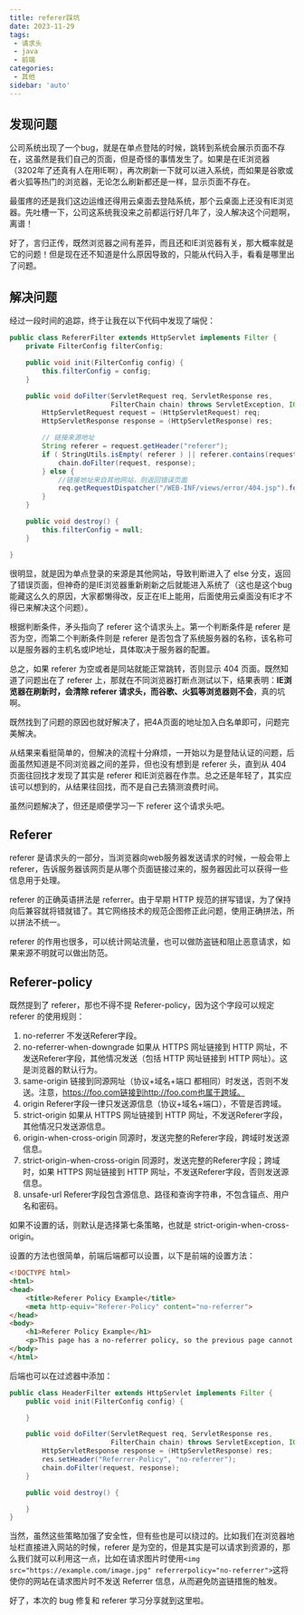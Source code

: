```yaml
---
title: referer踩坑
date: 2023-11-29
tags:
 - 请求头
 - java
 - 前端
categories: 
 - 其他
sidebar: 'auto'
---
```


## 发现问题
公司系统出现了一个bug，就是在单点登陆的时候，跳转到系统会展示页面不存在，这虽然是我们自己的页面，但是奇怪的事情发生了。如果是在IE浏览器（3202年了还真有人在用IE啊），再次刷新一下就可以进入系统，而如果是谷歌或者火狐等热门的浏览器，无论怎么刷新都还是一样，显示页面不存在。

最蛋疼的还是我们这边运维还得用云桌面去登陆系统，那个云桌面上还没有IE浏览器。先吐槽一下，公司这系统我没来之前都运行好几年了，没人解决这个问题啊，离谱！

好了，言归正传，既然浏览器之间有差异，而且还和IE浏览器有关，那大概率就是它的问题！但是现在还不知道是什么原因导致的，只能从代码入手，看看是哪里出了问题。

## 解决问题
经过一段时间的追踪，终于让我在以下代码中发现了端倪：
```java
public class RefererFilter extends HttpServlet implements Filter {
    private FilterConfig filterConfig;

    public void init(FilterConfig config) {
        this.filterConfig = config;
    }

    public void doFilter(ServletRequest req, ServletResponse res,
                         FilterChain chain) throws ServletException, IOException {
        HttpServletRequest request = (HttpServletRequest) req;
        HttpServletResponse response = (HttpServletResponse) res;

        // 链接来源地址
        String referer = request.getHeader("referer");
        if ( StringUtils.isEmpty( referer ) || referer.contains(request.getServerName())) {
            chain.doFilter(request, response);
        } else {
            //链接地址来自其他网站，则返回错误页面
            req.getRequestDispatcher("/WEB-INF/views/error/404.jsp").forward(request, response);
        }
    }

    public void destroy() {
        this.filterConfig = null;
    }

}
```
很明显，就是因为单点登录的来源是其他网站，导致判断进入了 else 分支，返回了错误页面，但神奇的是IE浏览器重新刷新之后就能进入系统了（这也是这个bug能藏这么久的原因，大家都懒得改，反正在IE上能用，后面使用云桌面没有IE才不得已来解决这个问题）。

根据判断条件，矛头指向了 referer 这个请求头上。第一个判断条件是 referer 是否为空，而第二个判断条件则是 referer 是否包含了系统服务器的名称，该名称可以是服务器的主机名或IP地址，具体取决于服务器的配置。

总之，如果 referer 为空或者是同站就能正常跳转，否则显示 404 页面。既然知道了问题出在了 referer 上，那就在不同浏览器打断点测试以下，结果表明：**IE浏览器在刷新时，会清除 referer 请求头，而谷歌、火狐等浏览器则不会**，真的坑啊。

既然找到了问题的原因也就好解决了，把4A页面的地址加入白名单即可，问题完美解决。

从结果来看挺简单的，但解决的流程十分麻烦，一开始以为是登陆认证的问题，后面虽然知道是不同浏览器之间的差异，但也没有想到是 referer 头，直到从 404 页面往回找才发现了其实是 referer 和IE浏览器在作祟。总之还是年轻了，其实应该可以想到的，从结果往回找，而不是自己去猜测浪费时间。

虽然问题解决了，但还是顺便学习一下 referer 这个请求头吧。

## Referer
referer 是请求头的一部分，当浏览器向web服务器发送请求的时候，一般会带上 referer，告诉服务器该网页是从哪个页面链接过来的，服务器因此可以获得一些信息用于处理。

referer 的正确英语拼法是 referrer。由于早期 HTTP 规范的拼写错误，为了保持向后兼容就将错就错了。其它网络技术的规范企图修正此问题，使用正确拼法，所以拼法不统一。

referer 的作用也很多，可以统计网站流量，也可以做防盗链和阻止恶意请求，如果来源不明就可以做出防范。

## Referer-policy
既然提到了 referer，那也不得不提 Referer-policy，因为这个字段可以规定 referer 的使用规则：
1. no-referrer
  不发送Referer字段。
2. no-referrer-when-downgrade
  如果从 HTTPS 网址链接到 HTTP 网址，不发送Referer字段，其他情况发送（包括 HTTP 网址链接到 HTTP 网址）。这是浏览器的默认行为。
3. same-origin
  链接到同源网址（协议+域名+端口 都相同）时发送，否则不发送。注意，https://foo.com链接到http://foo.com也属于跨域。
4. origin
  Referer字段一律只发送源信息（协议+域名+端口），不管是否跨域。
5. strict-origin
  如果从 HTTPS 网址链接到 HTTP 网址，不发送Referer字段，其他情况只发送源信息。
6. origin-when-cross-origin
  同源时，发送完整的Referer字段，跨域时发送源信息。
7. strict-origin-when-cross-origin
  同源时，发送完整的Referer字段；跨域时，如果 HTTPS 网址链接到 HTTP 网址，不发送Referer字段，否则发送源信息。
8. unsafe-url
  Referer字段包含源信息、路径和查询字符串，不包含锚点、用户名和密码。

如果不设置的话，则默认是选择第七条策略，也就是 strict-origin-when-cross-origin。

设置的方法也很简单，前端后端都可以设置，以下是前端的设置方法：
```html
<!DOCTYPE html>
<html>
<head>
    <title>Referer Policy Example</title>
    <meta http-equiv="Referer-Policy" content="no-referrer">
</head>
<body>
    <h1>Referer Policy Example</h1>
    <p>This page has a no-referrer policy, so the previous page cannot know which page you came from.</p>
</body>
</html>
```
后端也可以在过滤器中添加：
```java
public class HeaderFilter extends HttpServlet implements Filter {
    public void init(FilterConfig config) {

    }

    public void doFilter(ServletRequest req, ServletResponse res,
                         FilterChain chain) throws ServletException, IOException {
        HttpServletResponse response = (HttpServletResponse) res;
        res.setHeader("Referrer-Policy", "no-referrer");
        chain.doFilter(request, response);
    }

    public void destroy() {

    }
}
```

当然，虽然这些策略加强了安全性，但有些也是可以绕过的。比如我们在浏览器地址栏直接进入网站的时候，referer 是为空的，但是其实是可以请求到资源的，那么我们就可以利用这一点，比如在请求图片时使用```<img src="https://example.com/image.jpg" referrerpolicy="no-referrer">```这将使你的网站在请求图片时不发送 Referrer 信息，从而避免防盗链措施的触发。

好了，本次的 bug 修复和 referer 学习分享就到这里啦。